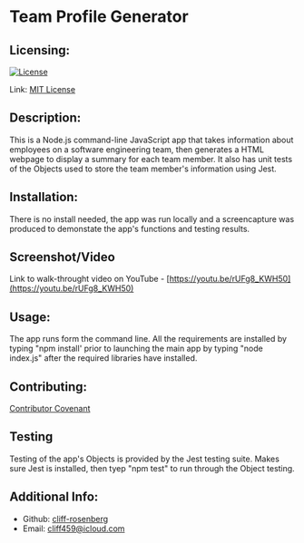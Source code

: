 # Team Profile Generator

## Licensing:

[![License](https://img.shields.io/badge/license-MIT-green)](./LICENSE)

Link: [MIT License](https://opensource.org/licenses/MIT)

## Description:
  This is a Node.js command-line JavaScript app that takes information about employees on a software engineering team, then generates a HTML webpage to display a summary for each team member. It also has unit tests of the Objects used to store the team member's information using Jest.
  
## Installation:
  There is no install needed, the app was run locally and a screencapture was produced to demonstate the app's functions and testing results.

## Screenshot/Video

Link to walk-throught video on YouTube - [https://youtu.be/rUFg8_KWH50](https://youtu.be/rUFg8_KWH50)

## Usage:
  The app runs form the command line. All the requirements are installed by typing "npm install' prior to launching the main app by typing "node index.js" after the required libraries have installed.

## Contributing:
  [Contributor Covenant](https://www.contributor-covenant.org/)

## Testing
  Testing of the app's Objects is provided by the Jest testing suite. Makes sure Jest is installed, then tyep "npm test" to run through the Object testing.

## Additional Info:
- Github: [cliff-rosenberg](https://github.com/cliff-rosenberg)
- Email: cliff459@icloud.com
